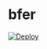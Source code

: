 # bfer
[![Deploy](https://www.herokucdn.com/deploy/button.png)](https://dashboard.heroku.com/new?template=https://github.com/kanwoa/bfer)

